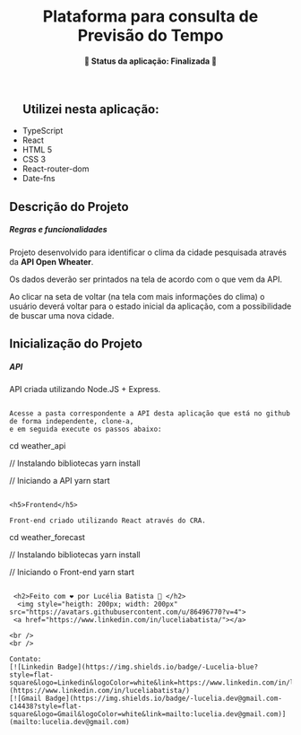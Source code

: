 <h1 align="center">Plataforma para consulta de Previsão do Tempo</h1>

<h4 align="center"> 
	🚧  Status da aplicação: Finalizada 🚧
</h4>
<br />
<ul>
<h2>Utilizei nesta aplicação:</h2>

<li>TypeScript</li>
<li>React</li>
<li>HTML 5</li>
<li>CSS 3</li>
<li>React-router-dom</li>
<li>Date-fns</li>
</ul>

## Descrição do Projeto

<h5>Regras e funcionalidades</h5>

<p align="center">

Projeto desenvolvido para identificar o clima da cidade pesquisada através da <strong>API Open Wheater</strong>.

Os dados deverão ser printados na tela de acordo com o que vem da API.

Ao clicar na seta de voltar (na tela com mais informações do clima) o usuário deverá voltar para o estado inicial da aplicação, com a possibilidade de buscar uma nova cidade.

</p>

## Inicialização do Projeto

<h5>API</h5>

API criada utilizando Node.JS + Express.

```

Acesse a pasta correspondente a API desta aplicação que está no github de forma independente, clone-a,
e em seguida execute os passos abaixo:

```

cd weather_api

// Instalando bibliotecas
yarn install

// Iniciando a API
yarn start

```

<h5>Frontend</h5>

Front-end criado utilizando React através do CRA.

```

cd weather_forecast

// Instalando bibliotecas
yarn install

// Iniciando o Front-end
yarn start

```

 <h2>Feito com ❤️ por Lucélia Batista 🚀 </h2>
  <img style="heigth: 200px; width: 200px" src="https://avatars.githubusercontent.com/u/86496770?v=4">
 <a href="https://www.linkedin.com/in/luceliabatista/"></a>

<br />
<br />

Contato:
[![Linkedin Badge](https://img.shields.io/badge/-Lucelia-blue?style=flat-square&logo=Linkedin&logoColor=white&link=https://www.linkedin.com/in/luceliabatista/)](https://www.linkedin.com/in/luceliabatista/)
[![Gmail Badge](https://img.shields.io/badge/-lucelia.dev@gmail.com-c14438?style=flat-square&logo=Gmail&logoColor=white&link=mailto:lucelia.dev@gmail.com)](mailto:lucelia.dev@gmail.com)
```
